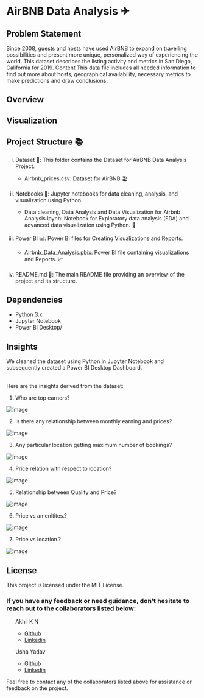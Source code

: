 # AirBNB Data Analysis ✈



<h2>Problem Statement</h2>
Since 2008, guests and hosts have used AirBNB to expand on travelling possibilities and present more unique, personalized way of experiencing the world. This dataset describes the listing activity and metrics in San Diego, California for 2019.
Content
This data file includes all needed information to find out more about hosts, geographical availability, necessary metrics to make predictions and draw conclusions.

<h2>Overview</h2>



<h2>Visualization</h2>




<h2>Project Structure 📚</h2>
<ol type="i">
      <li>Dataset 📑: This folder contains the Dataset for AirBNB Data Analysis Project.</li>
        <ul>
            <li>Airbnb_prices.csv: Dataset for AirBNB 🏖️</li>
        </ul>
      <br>  
     <li>Notebooks 📝: Jupyter notebooks for data cleaning, analysis, and visualization using Python.</li>
        <ul>
            <li>Data cleaning, Data Analysis and Data Visualization for Airbnb Analysis.ipynb: Notebook for Exploratory data analysis (EDA) and advanced data visualization using Python. 🧹</li>
        </ul>
        <br>    
    <li>Power BI 📊: Power BI files for Creating Visualizations and Reports.</li>
        <ul>
            <li>Airbnb_Data_Analysis.pbix: Power BI file containing visualizations and Reports. 📈</li>
        </ul>
        <br>    
    <li>README.md 🧾: The main README file providing an overview of the project and its structure.</li>
</ol>

<h2>Dependencies</h2>
<ul>
  <li>Python 3.x</li>
  <li>Jupyter Notebook</li>
  <li>Power BI Desktop/</li>
</ul>

<h2>Insights</h2>
We cleaned the dataset using Python in Jupyter Notebook and subsequently created a Power BI Desktop Dashboard. <br><br>

Here are the insights derived from the dataset:

1.	Who are top earners?

   ![image](https://github.com/user-attachments/assets/837a306c-2094-4f9c-ad2b-e430e2133cf5)


2.	Is there any relationship between monthly earning and prices?

   ![image](https://github.com/user-attachments/assets/99c40af2-089a-4529-a5b2-323d9d533ebe)


3.	Any particular location getting maximum number of bookings?

![image](https://github.com/user-attachments/assets/24a2b4fe-f38f-4286-8b30-fdc1fd7f17db)

   
4.	Price relation with respect to location?

   ![image](https://github.com/user-attachments/assets/9dd7c4c6-2a42-4d3b-8104-5bc1b4269820)


5.	Relationship between Quality and Price?

   ![image](https://github.com/user-attachments/assets/b4c65378-f438-4b1f-823c-494c28a9320f)


6.	Price vs amenitites.?

   ![image](https://github.com/user-attachments/assets/0954d0af-692b-4924-b145-413a7c3b5a90)


7.	Price vs location.?

   ![image](https://github.com/user-attachments/assets/50964601-c105-4032-a841-f676d1871009)


<h2>License</h2>
This project is licensed under the MIT License.

<h3>If you have any feedback or need guidance, don't hesitate to reach out to the collaborators listed below:</h3>
<ul>Akhil K N
  <ul>
    <li><a href='https://github.com/akhilkn27'>Github</a></li>
    <li><a href='https://www.linkedin.com/in/akhilkn'>Linkedin</a></li>
  </ul>
</ul>
<ul>Usha Yadav
  <ul>
    <li><a href='https://github.com/ushaayadav'>Github</a></li>
    <li><a href='https://www.linkedin.com/in/ushayadav14/'>Linkedin</a></li>
  </ul>
</ul>
<p>Feel free to contact any of the collaborators listed above for assistance or feedback on the project.</p>
